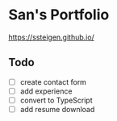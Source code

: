 # San's Portfolio

https://ssteigen.github.io/

## Todo

- [ ] create contact form
- [ ] add experience
- [ ] convert to TypeScript
- [ ] add resume download

